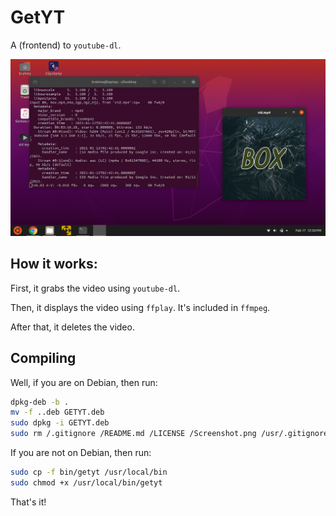 # GetYT
A (frontend) to `youtube-dl`.

![GetYT screenshot](Screenshot.png)

## How it works:

First, it grabs the video using `youtube-dl`.

Then, it displays the video using `ffplay`. It's included in `ffmpeg`.

After that, it deletes the video.

## Compiling
Well, if you are on Debian, then run:
```bash
dpkg-deb -b .
mv -f ..deb GETYT.deb
sudo dpkg -i GETYT.deb
sudo rm /.gitignore /README.md /LICENSE /Screenshot.png /usr/.gitignore /usr/README.md /usr/LICENSE /usr/Sreenshot.png /GETYT.deb /usr/GETYT.deb
```
If you are not on Debian, then run:
```bash
sudo cp -f bin/getyt /usr/local/bin
sudo chmod +x /usr/local/bin/getyt
```
That's it!
